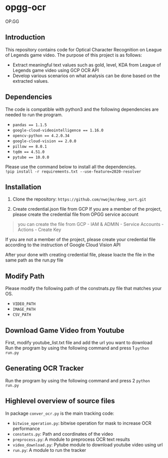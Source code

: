 # opgg-ocr
OP.GG

## Introduction
This repository contains code for Optical Character Recognition on League of Legends game video.
The purpose of this project is as follows:
- Extract meaningful text values such as gold, level, KDA from League of Legends game video using GCP OCR API
- Develop various scenarios on what analysis can be done based on the extracted values.

## Dependencies
The code is compatible with python3 and the following dependencies are needed to run the program.
- `pandas == 1.1.5`
- `google-cloud-videointelligence == 1.16.0`
- `opencv-python == 4.2.0.34`
- `google-cloud-vision == 2.0.0`
- `pillow == 8.0.1`
- `tqdm == 4.51.0`
- `pytube == 10.0.0`

Please use the command below to install all the dependencies.<br>
``` !pip install -r requirements.txt --use-feature=2020-resolver ```

## Installation
1. Clone the repository:
``` https://github.com/nwojke/deep_sort.git ```

2. Create credential.json file from GCP 
If you are a member of the project, please create the credential file from OPGG service account
> you can create the file from GCP - IAM & ADMIN - Service Accounts - Actions - Create Key<br>

If you are not a member of the project, please create your credential file 
according to the instruction of Google Cloud Vision API<br>

After your done with creating credential file, please loacte the file in the same path as the run.py file

## Modify Path
Please modify the following path of the constnats.py file that matches your OS.
- `VIDEO_PATH`
- `IMAGE_PATH`
- `CSV_PATH`

## Download Game Video from Youtube
First, modify youtube_list.txt file and add the url you want to download <br>
Run the program by using the following command and press 1
``` python run.py ```

## Generating OCR Tracker
Run the program by using the following command and press 2
``` python run.py ```

## Highlevel overview of source files
In package `conver_ocr.py` is the main tracking code:
- `bitwise_operation.py`: bitwise operation for mask to increase OCR performance
- `constants.py`: Path and coordinates of the video
- `preprocess.py`: A module to preprocess OCR text results
- `video_download.py`: Pytube module to download youtube video using url
- `run.py`: A module to run the tracker